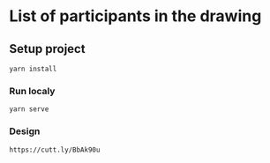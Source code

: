 # List of participants in the drawing

## Setup project

```
yarn install
```

### Run localy

```
yarn serve
```

### Design

```
https://cutt.ly/BbAk90u
```
